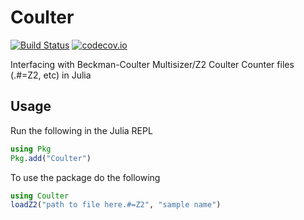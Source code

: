 # Coulter

[![Build Status](https://travis-ci.org/tlnagy/Coulter.jl.svg?branch=master)](https://travis-ci.org/tlnagy/Coulter.jl)  [![codecov.io](http://codecov.io/github/tlnagy/Coulter.jl/coverage.svg?branch=master)](http://codecov.io/github/tlnagy/Coulter.jl?branch=master)

Interfacing with Beckman-Coulter Multisizer/Z2 Coulter Counter files (.#=Z2, etc) in Julia

## Usage

Run the following in the Julia REPL

```julia
using Pkg
Pkg.add("Coulter")
```

To use the package do the following

```julia
using Coulter
loadZ2("path to file here.#=Z2", "sample name")
```
